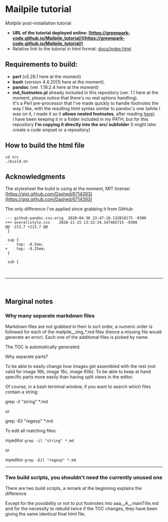# Mailpile tutorial
*Mailpile* post-installation tutorial

- **URL of the tutorial deployed online: [https://greenpark-code.github.io/Mailpile_tutorial/](https://greenpark-code.github.io/Mailpile_tutorial/)**
- Relative link to the tutorial in html format: [docs/index.html](docs/index.html)

## Requirements to build:

- **perl** (v5.26.1 here at the moment)
- **bash** (version 4.4.20(1) here at the moment).
- **pandoc** (ver. 1.19.2.4 here at the moment)
- **md_footnotes.pl** already included in this repository (ver. 1.1 here at the moment, please notice that there's no real options handling).  
  It's a Perl pre-processor that I've made quickly to handle footnotes the way I like, with the resulting html syntax similar to pandoc's one (while I was on it, I made it so it **allows nested footnotes**, after reading [here](https://github.com/jgm/pandoc/issues/2053)).  
  I have been keeping it in a folder included in my PATH, but for this repository **I'm copying it directly into the src/ subfolder** (I might later create a code snipset or a repository)

## How to build the html file

    cd src
    ./build.sh

## Acknowledgments

The stylesheet the build is using at the moment, MIT license: [https://gist.github.com/Dashed/6714393](https://gist.github.com/Dashed/6714393)

The only difference I've applied since grabbing it from GitHub:

    --- github-pandoc.css-orig	2020-04-30 23:47:18.132818175 -0300
    +++ overallstyle.css	2020-11-15 13:32:34.347465715 -0300
    @@ -213,7 +213,7 @@
     }
     
     sup {
    -    top: -0.5em;
    +    top: -0.25em;
     }
     
     sub {


<br>

-----

<br>

## Marginal notes

### Why many separate markdown files

Markdown files are not grabbed in their ls sort order, a numeric order is followed for each of the mailpile__img_*.md files (hence a missing file would generate
an error). Each one of the additional files is picked by name.


The TOC is automatically generated.


Why separate parts?

To be able to easily change how images get assembled with the rest (not valid for image 16b, image 16c, image 60b).
To be able to keep at hand specific parts more easily than having split views in the editor.


Of course, in a bash terminal window, if you want to search which files contain a string:

grep -il "string" *.md

or

grep -Eil "regexp" *.md


To edit all matching files:

myeditor `grep -il "string" *.md`

or

myeditor `grep -Eil "regexp" *.md`

-----

### Two build scripts, you shouldn't need the currently unused one

There are two build scripts, a remark at the beginning explains the difference.

Except for the possibility or not to put footnotes into aaa__A__mainTitle.md and for the necessity to rebuild twice if the TOC changes,
they have been giving the same identical final html file.

